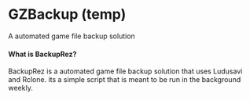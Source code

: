 # GZBackup (temp)
A automated game file backup solution 

#### What is BackupRez?
BackupRez is a automated game file backup solution that uses Ludusavi and Rclone. 
its a simple script that is meant to be run in the background weekly.
